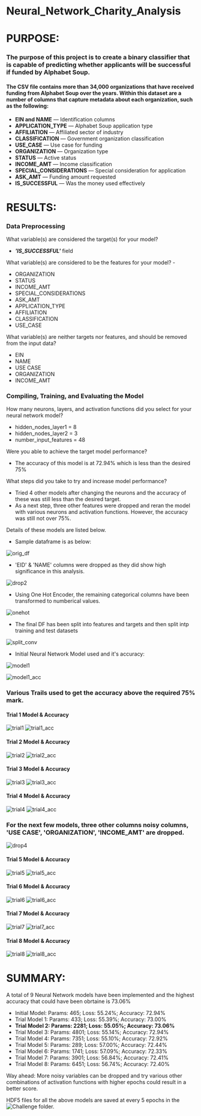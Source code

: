 # Neural_Network_Charity_Analysis

# PURPOSE:

### The purpose of this project is to create a binary classifier that is capable of predicting whether applicants will be successful if funded by Alphabet Soup.

#### The CSV file contains more than 34,000 organizations that have received funding from Alphabet Soup over the years. Within this dataset are a number of columns that capture metadata about each organization, such as the following:

  - **EIN and NAME** — Identification columns
  - **APPLICATION_TYPE** — Alphabet Soup application type
  - **AFFILIATION** — Affiliated sector of industry
  - **CLASSIFICATION** — Government organization classification
  - **USE_CASE** — Use case for funding
  - **ORGANIZATION** — Organization type
  - **STATUS** — Active status
  - **INCOME_AMT** — Income classification
  - **SPECIAL_CONSIDERATIONS** — Special consideration for application
  - **ASK_AMT** — Funding amount requested
  - **IS_SUCCESSFUL** — Was the money used effectively


# RESULTS:

### Data Preprocessing

What variable(s) are considered the target(s) for your model? 
- **_'IS_SUCCESSFUL'_** field

What variable(s) are considered to be the features for your model? - 
- ORGANIZATION
- STATUS
- INCOME_AMT
- SPECIAL_CONSIDERATIONS
- ASK_AMT
- APPLICATION_TYPE
- AFFILIATION
- CLASSIFICATION
- USE_CASE

What variable(s) are neither targets nor features, and should be removed from the input data?
- EIN
- NAME
- USE CASE
- ORGANIZATION
- INCOME_AMT

### Compiling, Training, and Evaluating the Model
How many neurons, layers, and activation functions did you select for your neural network model?
- hidden_nodes_layer1 = 8
- hidden_nodes_layer2 = 3
- number_input_features = 48

Were you able to achieve the target model performance?
- The accuracy of this model is at 72.94% which is less than the desired 75%

What steps did you take to try and increase model performance?
- Tried 4 other models after changing the neurons and the accuracy of these was still less than the desired target.
- As a next step, three other features were dropped and reran the model with various neurons and activation functions. However, the accuracy was still not over 75%. 

Details of these models are listed below.

- Sample dataframe is as below:

![orig_df](https://user-images.githubusercontent.com/74985818/125155455-fed3bf80-e12d-11eb-9e66-acc49f60432c.png)

- 'EID' & 'NAME' columns were dropped as they did show high significance in this analysis.

![drop2](https://user-images.githubusercontent.com/74985818/125155474-2fb3f480-e12e-11eb-8a52-c0c41c7507f9.png)

- Using One Hot Encoder, the remaining categorical columns have been transformed to numberical values.

![onehot](https://user-images.githubusercontent.com/74985818/125155493-55d99480-e12e-11eb-9677-651b607de990.png)

- The final DF has been split into features and targets and then split intp training and test datasets

![split_conv](https://user-images.githubusercontent.com/74985818/125155530-90433180-e12e-11eb-877c-8e7ba73fb1ac.png)

- Initial Neural Network Model used and it's accuracy:

![model1](https://user-images.githubusercontent.com/74985818/125155584-00ea4e00-e12f-11eb-97f1-6fd15c8a5e80.png)

![model1_acc](https://user-images.githubusercontent.com/74985818/125155587-08115c00-e12f-11eb-9c84-6e6896a21714.png)


### Various Trails used to get the accuracy above the required 75% mark.

#### Trial 1 Model & Accuracy

![trial1](https://user-images.githubusercontent.com/74985818/125155594-1495b480-e12f-11eb-89c4-bec6b9f1e0f8.png)
![trial1_acc](https://user-images.githubusercontent.com/74985818/125155595-152e4b00-e12f-11eb-8ca9-6d3ef782ca4a.png)

#### Trial 2 Model & Accuracy

![trial2](https://user-images.githubusercontent.com/74985818/125155596-152e4b00-e12f-11eb-8047-a2c0db20e58f.png)
![trial2_acc](https://user-images.githubusercontent.com/74985818/125155598-152e4b00-e12f-11eb-988f-1b03d7483f61.png)

#### Trial 3 Model & Accuracy

![trial3](https://user-images.githubusercontent.com/74985818/125155599-15c6e180-e12f-11eb-8dad-8ef49b06e1c6.png)
![trial3_acc](https://user-images.githubusercontent.com/74985818/125155600-15c6e180-e12f-11eb-81fd-e34eb9ceef35.png)

#### Trial 4 Model & Accuracy

![trial4](https://user-images.githubusercontent.com/74985818/125155601-15c6e180-e12f-11eb-9f9f-b2d6db596d97.png)
![trial4_acc](https://user-images.githubusercontent.com/74985818/125155602-15c6e180-e12f-11eb-8ef9-14184de249ac.png)

### For the next few models, three other columns noisy columns, 'USE CASE', 'ORGANIZATION', 'INCOME_AMT' are dropped.

![drop4](https://user-images.githubusercontent.com/74985818/125155697-a9001700-e12f-11eb-91ff-a1a0e72a6206.png)

#### Trial 5 Model & Accuracy

![trial5](https://user-images.githubusercontent.com/74985818/125155603-15c6e180-e12f-11eb-87b1-c08c6a1f5f4b.png)
![trial5_acc](https://user-images.githubusercontent.com/74985818/125155604-165f7800-e12f-11eb-97f6-e948d837feca.png)

#### Trial 6 Model & Accuracy

![trial6](https://user-images.githubusercontent.com/74985818/125155605-165f7800-e12f-11eb-8cd6-c35ef678ecb3.png)
![trial6_acc](https://user-images.githubusercontent.com/74985818/125155607-165f7800-e12f-11eb-8cd2-344613b3eda4.png)

#### Trial 7 Model & Accuracy

![trial7](https://user-images.githubusercontent.com/74985818/125155608-165f7800-e12f-11eb-97c3-1a0a76d87265.png)
![trial7_acc](https://user-images.githubusercontent.com/74985818/125155609-16f80e80-e12f-11eb-8f39-899ab45f1945.png)

#### Trial 8 Model & Accuracy

![trial8](https://user-images.githubusercontent.com/74985818/125155610-16f80e80-e12f-11eb-9677-68f34cb5b2d8.png)
![trial8_acc](https://user-images.githubusercontent.com/74985818/125155611-16f80e80-e12f-11eb-8e3b-8e48aac9593c.png)


# SUMMARY:

A total of 9 Neural Network models have been implemented and the highest accuracy that could have been obrtaine is 73.06%
- Initial Model: Params: 465; Loss: 55.24%; Accuracy: 72.94%
- Trial Model 1: Params: 433; Loss: 55.39%; Accuracy: 73.00%
- **Trial Model 2: Params: 2281; Loss: 55.05%; Accuracy: 73.06%**
- Trial Model 3: Params: 4801; Loss: 55.14%; Accuracy: 72.94%
- Trial Model 4: Params: 7351; Loss: 55.10%; Accuracy: 72.92%
- Trial Model 5: Params: 289; Loss: 57.00%; Accuracy: 72.44%
- Trial Model 6: Params: 1741; Loss: 57.09%; Accuracy: 72.33%
- Trial Model 7: Params: 3901; Loss: 56.84%; Accuracy: 72.41%
- Trial Model 8: Params: 6451; Loss: 56.74%; Accuracy: 72.40%

Way ahead: More noisy variables can be dropped and try various other combinations of activation functions with higher epochs could result in a better score.

HDF5 files for all the above models are saved at every 5 epochs in the ![Challenge](https://github.com/MamidalaV/Neural_Network_Charity_Analysis/tree/main/Challenge) folder.
